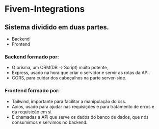 # Fivem-Integrations
## Sistema dividido em duas partes.

- Backend
- Frontend

### Backend formado por:

- O prisma, um ORM(DB => Script) muito potente, 
- Express, usado na hora que criar o servidor e servir as rotas da API.
- CORS, para cuidar dos cabeçalhos na parte server-side.

### Frontend formado por:

- Tailwind, importante para facilitar a manipulação do css.
- Axios, usado para ajudar nas requisições e para tratamento de erros e da requisição em si.
- E chamadas a API que serve os dados do banco de dados, que nós consumimos e servimos no backend.
